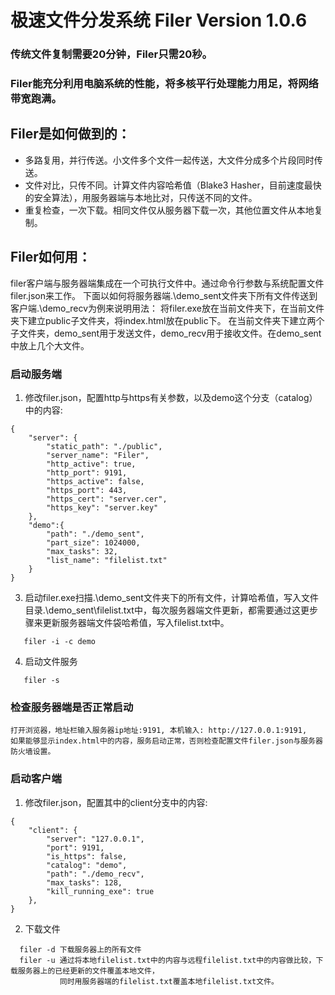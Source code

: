 # 极速文件分发系统 Filer Version 1.0.6
### 传统文件复制需要20分钟，Filer只需20秒。
### Filer能充分利用电脑系统的性能，将多核平行处理能力用足，将网络带宽跑满。
			
## Filer是如何做到的：
- 多路复用，并行传送。小文件多个文件一起传送，大文件分成多个片段同时传送。 
- 文件对比，只传不同。计算文件内容哈希值（Blake3 Hasher，目前速度最快的安全算法），用服务器端与本地比对，只传送不同的文件。 
- 重复检查，一次下载。相同文件仅从服务器下载一次，其他位置文件从本地复制。

## Filer如何用：
filer客户端与服务器端集成在一个可执行文件中。通过命令行参数与系统配置文件filer.json来工作。
下面以如何将服务器端.\demo_sent文件夹下所有文件传送到客户端.\demo_recv为例来说明用法：
将filer.exe放在当前文件夹下，在当前文件夹下建立public子文件夹，将index.html放在public下。
在当前文件夹下建立两个子文件夹，demo_sent用于发送文件，demo_recv用于接收文件。在demo_sent中放上几个大文件。

### 启动服务端
1. 修改filer.json，配置http与https有关参数，以及demo这个分支（catalog）中的内容:
```
{
    "server": {
        "static_path": "./public",
        "server_name": "Filer",
        "http_active": true,
        "http_port": 9191,
        "https_active": false,
        "https_port": 443,
        "https_cert": "server.cer",
        "https_key": "server.key"
    },
    "demo":{
        "path": "./demo_sent",
        "part_size": 1024000,
        "max_tasks": 32,
        "list_name": "filelist.txt"
    }
}
```   

3. 启动filer.exe扫描.\demo_sent文件夹下的所有文件，计算哈希值，写入文件目录.\demo_sent\filelist.txt中，每次服务器端文件更新，都需要通过这更步骤来更新服务器端文件袋哈希值，写入filelist.txt中。   
```
   filer -i -c demo
```   

4. 启动文件服务
```
   filer -s
```   

### 检查服务器端是否正常启动
```
打开浏览器，地址栏输入服务器ip地址:9191, 本机输入: http://127.0.0.1:9191, 
如果能够显示index.html中的内容，服务启动正常，否则检查配置文件filer.json与服务器防火墙设置。
```
### 启动客户端
1. 修改filer.json，配置其中的client分支中的内容:
```
{
    "client": {
        "server": "127.0.0.1",
        "port": 9191,
        "is_https": false,
        "catalog": "demo",
        "path": "./demo_recv",
        "max_tasks": 128,
        "kill_running_exe": true
    },
}    
```   
2. 下载文件
```
  filer -d 下载服务器上的所有文件
  filer -u 通过将本地filelist.txt中的内容与远程filelist.txt中的内容做比较，下载服务器上的已经更新的文件覆盖本地文件，
           同时用服务器端的filelist.txt覆盖本地filelist.txt文件。
``` 